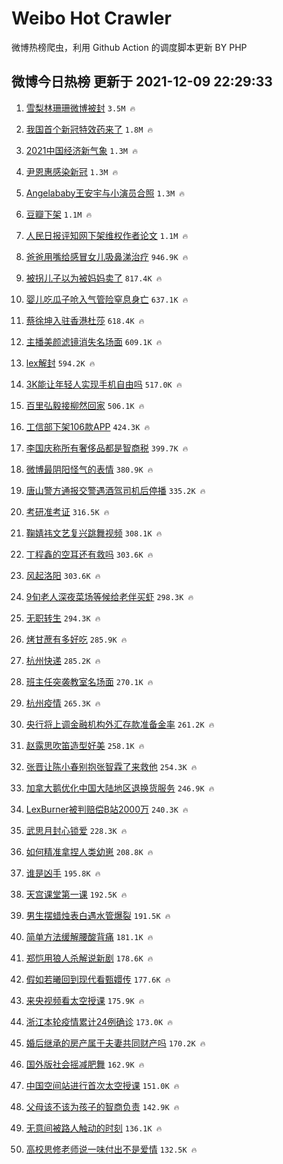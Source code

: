 # Weibo Hot Crawler 



微博热榜爬虫，利用 Github Action 的调度脚本更新 BY PHP 


## 微博今日热榜 更新于 2021-12-09 22:29:33 
1. [雪梨林珊珊微博被封](https://s.weibo.com/weibo?q=%23%E9%9B%AA%E6%A2%A8%E6%9E%97%E7%8F%8A%E7%8F%8A%E5%BE%AE%E5%8D%9A%E8%A2%AB%E5%B0%81%23&Refer=top) `3.5M 🔥` 

1. [我国首个新冠特效药来了](https://s.weibo.com/weibo?q=%23%E6%88%91%E5%9B%BD%E9%A6%96%E4%B8%AA%E6%96%B0%E5%86%A0%E7%89%B9%E6%95%88%E8%8D%AF%E6%9D%A5%E4%BA%86%23&Refer=top) `1.8M 🔥` 

1. [2021中国经济新气象](https://s.weibo.com/weibo?q=%232021%E4%B8%AD%E5%9B%BD%E7%BB%8F%E6%B5%8E%E6%96%B0%E6%B0%94%E8%B1%A1%23&Refer=top) `1.3M 🔥` 

1. [尹恩惠感染新冠](https://s.weibo.com/weibo?q=%23%E5%B0%B9%E6%81%A9%E6%83%A0%E6%84%9F%E6%9F%93%E6%96%B0%E5%86%A0%23&Refer=top) `1.3M 🔥` 

1. [Angelababy王安宇与小演员合照](https://s.weibo.com/weibo?q=%23Angelababy%E7%8E%8B%E5%AE%89%E5%AE%87%E4%B8%8E%E5%B0%8F%E6%BC%94%E5%91%98%E5%90%88%E7%85%A7%23&Refer=top) `1.3M 🔥` 

1. [豆瓣下架](https://s.weibo.com/weibo?q=%23%E8%B1%86%E7%93%A3%E4%B8%8B%E6%9E%B6%23&Refer=top) `1.1M 🔥` 

1. [人民日报评知网下架维权作者论文](https://s.weibo.com/weibo?q=%23%E4%BA%BA%E6%B0%91%E6%97%A5%E6%8A%A5%E8%AF%84%E7%9F%A5%E7%BD%91%E4%B8%8B%E6%9E%B6%E7%BB%B4%E6%9D%83%E4%BD%9C%E8%80%85%E8%AE%BA%E6%96%87%23&Refer=top) `1.1M 🔥` 

1. [爸爸用嘴给感冒女儿吸鼻涕治疗](https://s.weibo.com/weibo?q=%23%E7%88%B8%E7%88%B8%E7%94%A8%E5%98%B4%E7%BB%99%E6%84%9F%E5%86%92%E5%A5%B3%E5%84%BF%E5%90%B8%E9%BC%BB%E6%B6%95%E6%B2%BB%E7%96%97%23&Refer=top) `946.9K 🔥` 

1. [被拐儿子以为被妈妈卖了](https://s.weibo.com/weibo?q=%23%E8%A2%AB%E6%8B%90%E5%84%BF%E5%AD%90%E4%BB%A5%E4%B8%BA%E8%A2%AB%E5%A6%88%E5%A6%88%E5%8D%96%E4%BA%86%23&Refer=top) `817.4K 🔥` 

1. [婴儿吃瓜子呛入气管险窒息身亡](https://s.weibo.com/weibo?q=%23%E5%A9%B4%E5%84%BF%E5%90%83%E7%93%9C%E5%AD%90%E5%91%9B%E5%85%A5%E6%B0%94%E7%AE%A1%E9%99%A9%E7%AA%92%E6%81%AF%E8%BA%AB%E4%BA%A1%23&Refer=top) `637.1K 🔥` 

1. [蔡徐坤入驻香港杜莎](https://s.weibo.com/weibo?q=%23%E8%94%A1%E5%BE%90%E5%9D%A4%E5%85%A5%E9%A9%BB%E9%A6%99%E6%B8%AF%E6%9D%9C%E8%8E%8E%23&Refer=top) `618.4K 🔥` 

1. [主播美颜滤镜消失名场面](https://s.weibo.com/weibo?q=%23%E4%B8%BB%E6%92%AD%E7%BE%8E%E9%A2%9C%E6%BB%A4%E9%95%9C%E6%B6%88%E5%A4%B1%E5%90%8D%E5%9C%BA%E9%9D%A2%23&Refer=top) `609.1K 🔥` 

1. [lex解封](https://s.weibo.com/weibo?q=%23lex%E8%A7%A3%E5%B0%81%23&Refer=top) `594.2K 🔥` 

1. [3K能让年轻人实现手机自由吗](https://s.weibo.com/weibo?q=%233K%E8%83%BD%E8%AE%A9%E5%B9%B4%E8%BD%BB%E4%BA%BA%E5%AE%9E%E7%8E%B0%E6%89%8B%E6%9C%BA%E8%87%AA%E7%94%B1%E5%90%97%23&Refer=top) `517.0K 🔥` 

1. [百里弘毅接柳然回家](https://s.weibo.com/weibo?q=%23%E7%99%BE%E9%87%8C%E5%BC%98%E6%AF%85%E6%8E%A5%E6%9F%B3%E7%84%B6%E5%9B%9E%E5%AE%B6%23&Refer=top) `506.1K 🔥` 

1. [工信部下架106款APP](https://s.weibo.com/weibo?q=%23%E5%B7%A5%E4%BF%A1%E9%83%A8%E4%B8%8B%E6%9E%B6106%E6%AC%BEAPP%23&Refer=top) `424.3K 🔥` 

1. [李国庆称所有奢侈品都是智商税](https://s.weibo.com/weibo?q=%23%E6%9D%8E%E5%9B%BD%E5%BA%86%E7%A7%B0%E6%89%80%E6%9C%89%E5%A5%A2%E4%BE%88%E5%93%81%E9%83%BD%E6%98%AF%E6%99%BA%E5%95%86%E7%A8%8E%23&Refer=top) `399.7K 🔥` 

1. [微博最阴阳怪气的表情](https://s.weibo.com/weibo?q=%23%E5%BE%AE%E5%8D%9A%E6%9C%80%E9%98%B4%E9%98%B3%E6%80%AA%E6%B0%94%E7%9A%84%E8%A1%A8%E6%83%85%23&Refer=top) `380.9K 🔥` 

1. [唐山警方通报交警遇酒驾司机后停播](https://s.weibo.com/weibo?q=%23%E5%94%90%E5%B1%B1%E8%AD%A6%E6%96%B9%E9%80%9A%E6%8A%A5%E4%BA%A4%E8%AD%A6%E9%81%87%E9%85%92%E9%A9%BE%E5%8F%B8%E6%9C%BA%E5%90%8E%E5%81%9C%E6%92%AD%23&Refer=top) `335.2K 🔥` 

1. [考研准考证](https://s.weibo.com/weibo?q=%23%E8%80%83%E7%A0%94%E5%87%86%E8%80%83%E8%AF%81%23&Refer=top) `316.5K 🔥` 

1. [鞠婧祎文艺复兴跳舞视频](https://s.weibo.com/weibo?q=%23%E9%9E%A0%E5%A9%A7%E7%A5%8E%E6%96%87%E8%89%BA%E5%A4%8D%E5%85%B4%E8%B7%B3%E8%88%9E%E8%A7%86%E9%A2%91%23&Refer=top) `308.1K 🔥` 

1. [丁程鑫的空耳还有救吗](https://s.weibo.com/weibo?q=%23%E4%B8%81%E7%A8%8B%E9%91%AB%E7%9A%84%E7%A9%BA%E8%80%B3%E8%BF%98%E6%9C%89%E6%95%91%E5%90%97%23&Refer=top) `303.6K 🔥` 

1. [风起洛阳](https://s.weibo.com/weibo?q=%E9%A3%8E%E8%B5%B7%E6%B4%9B%E9%98%B3&Refer=top) `303.6K 🔥` 

1. [9旬老人深夜菜场等候给老伴买虾](https://s.weibo.com/weibo?q=%239%E6%97%AC%E8%80%81%E4%BA%BA%E6%B7%B1%E5%A4%9C%E8%8F%9C%E5%9C%BA%E7%AD%89%E5%80%99%E7%BB%99%E8%80%81%E4%BC%B4%E4%B9%B0%E8%99%BE%23&Refer=top) `298.3K 🔥` 

1. [无职转生](https://s.weibo.com/weibo?q=%E6%97%A0%E8%81%8C%E8%BD%AC%E7%94%9F&Refer=top) `294.3K 🔥` 

1. [烤甘蔗有多好吃](https://s.weibo.com/weibo?q=%23%E7%83%A4%E7%94%98%E8%94%97%E6%9C%89%E5%A4%9A%E5%A5%BD%E5%90%83%23&Refer=top) `285.9K 🔥` 

1. [杭州快递](https://s.weibo.com/weibo?q=%E6%9D%AD%E5%B7%9E%E5%BF%AB%E9%80%92&Refer=top) `285.2K 🔥` 

1. [班主任突袭教室名场面](https://s.weibo.com/weibo?q=%23%E7%8F%AD%E4%B8%BB%E4%BB%BB%E7%AA%81%E8%A2%AD%E6%95%99%E5%AE%A4%E5%90%8D%E5%9C%BA%E9%9D%A2%23&Refer=top) `270.1K 🔥` 

1. [杭州疫情](https://s.weibo.com/weibo?q=%E6%9D%AD%E5%B7%9E%E7%96%AB%E6%83%85&Refer=top) `265.3K 🔥` 

1. [央行将上调金融机构外汇存款准备金率](https://s.weibo.com/weibo?q=%23%E5%A4%AE%E8%A1%8C%E5%B0%86%E4%B8%8A%E8%B0%83%E9%87%91%E8%9E%8D%E6%9C%BA%E6%9E%84%E5%A4%96%E6%B1%87%E5%AD%98%E6%AC%BE%E5%87%86%E5%A4%87%E9%87%91%E7%8E%87%23&Refer=top) `261.2K 🔥` 

1. [赵露思吹笛造型好美](https://s.weibo.com/weibo?q=%23%E8%B5%B5%E9%9C%B2%E6%80%9D%E5%90%B9%E7%AC%9B%E9%80%A0%E5%9E%8B%E5%A5%BD%E7%BE%8E%23&Refer=top) `258.1K 🔥` 

1. [张晋让陈小春别抱张智霖了来救他](https://s.weibo.com/weibo?q=%23%E5%BC%A0%E6%99%8B%E8%AE%A9%E9%99%88%E5%B0%8F%E6%98%A5%E5%88%AB%E6%8A%B1%E5%BC%A0%E6%99%BA%E9%9C%96%E4%BA%86%E6%9D%A5%E6%95%91%E4%BB%96%23&Refer=top) `254.3K 🔥` 

1. [加拿大鹅优化中国大陆地区退换货服务](https://s.weibo.com/weibo?q=%23%E5%8A%A0%E6%8B%BF%E5%A4%A7%E9%B9%85%E4%BC%98%E5%8C%96%E4%B8%AD%E5%9B%BD%E5%A4%A7%E9%99%86%E5%9C%B0%E5%8C%BA%E9%80%80%E6%8D%A2%E8%B4%A7%E6%9C%8D%E5%8A%A1%23&Refer=top) `246.9K 🔥` 

1. [LexBurner被判赔偿B站2000万](https://s.weibo.com/weibo?q=%23LexBurner%E8%A2%AB%E5%88%A4%E8%B5%94%E5%81%BFB%E7%AB%992000%E4%B8%87%23&Refer=top) `240.3K 🔥` 

1. [武思月封心锁爱](https://s.weibo.com/weibo?q=%23%E6%AD%A6%E6%80%9D%E6%9C%88%E5%B0%81%E5%BF%83%E9%94%81%E7%88%B1%23&Refer=top) `228.3K 🔥` 

1. [如何精准拿捏人类幼崽](https://s.weibo.com/weibo?q=%23%E5%A6%82%E4%BD%95%E7%B2%BE%E5%87%86%E6%8B%BF%E6%8D%8F%E4%BA%BA%E7%B1%BB%E5%B9%BC%E5%B4%BD%23&Refer=top) `208.8K 🔥` 

1. [谁是凶手](https://s.weibo.com/weibo?q=%E8%B0%81%E6%98%AF%E5%87%B6%E6%89%8B&Refer=top) `195.8K 🔥` 

1. [天宫课堂第一课](https://s.weibo.com/weibo?q=%23%E5%A4%A9%E5%AE%AB%E8%AF%BE%E5%A0%82%E7%AC%AC%E4%B8%80%E8%AF%BE%23&Refer=top) `192.5K 🔥` 

1. [男生摆蜡烛表白遇水管爆裂](https://s.weibo.com/weibo?q=%23%E7%94%B7%E7%94%9F%E6%91%86%E8%9C%A1%E7%83%9B%E8%A1%A8%E7%99%BD%E9%81%87%E6%B0%B4%E7%AE%A1%E7%88%86%E8%A3%82%23&Refer=top) `191.5K 🔥` 

1. [简单方法缓解腰酸背痛](https://s.weibo.com/weibo?q=%23%E7%AE%80%E5%8D%95%E6%96%B9%E6%B3%95%E7%BC%93%E8%A7%A3%E8%85%B0%E9%85%B8%E8%83%8C%E7%97%9B%23&Refer=top) `181.1K 🔥` 

1. [郑恺用狼人杀解说新剧](https://s.weibo.com/weibo?q=%23%E9%83%91%E6%81%BA%E7%94%A8%E7%8B%BC%E4%BA%BA%E6%9D%80%E8%A7%A3%E8%AF%B4%E6%96%B0%E5%89%A7%23&Refer=top) `178.6K 🔥` 

1. [假如若曦回到现代看甄嬛传](https://s.weibo.com/weibo?q=%23%E5%81%87%E5%A6%82%E8%8B%A5%E6%9B%A6%E5%9B%9E%E5%88%B0%E7%8E%B0%E4%BB%A3%E7%9C%8B%E7%94%84%E5%AC%9B%E4%BC%A0%23&Refer=top) `177.6K 🔥` 

1. [来央视频看太空授课](https://s.weibo.com/weibo?q=%23%E6%9D%A5%E5%A4%AE%E8%A7%86%E9%A2%91%E7%9C%8B%E5%A4%AA%E7%A9%BA%E6%8E%88%E8%AF%BE%23&Refer=top) `175.9K 🔥` 

1. [浙江本轮疫情累计24例确诊](https://s.weibo.com/weibo?q=%23%E6%B5%99%E6%B1%9F%E6%9C%AC%E8%BD%AE%E7%96%AB%E6%83%85%E7%B4%AF%E8%AE%A124%E4%BE%8B%E7%A1%AE%E8%AF%8A%23&Refer=top) `173.0K 🔥` 

1. [婚后继承的房产属于夫妻共同财产吗](https://s.weibo.com/weibo?q=%23%E5%A9%9A%E5%90%8E%E7%BB%A7%E6%89%BF%E7%9A%84%E6%88%BF%E4%BA%A7%E5%B1%9E%E4%BA%8E%E5%A4%AB%E5%A6%BB%E5%85%B1%E5%90%8C%E8%B4%A2%E4%BA%A7%E5%90%97%23&Refer=top) `170.2K 🔥` 

1. [国外版社会摇减肥舞](https://s.weibo.com/weibo?q=%23%E5%9B%BD%E5%A4%96%E7%89%88%E7%A4%BE%E4%BC%9A%E6%91%87%E5%87%8F%E8%82%A5%E8%88%9E%23&Refer=top) `162.9K 🔥` 

1. [中国空间站进行首次太空授课](https://s.weibo.com/weibo?q=%23%E4%B8%AD%E5%9B%BD%E7%A9%BA%E9%97%B4%E7%AB%99%E8%BF%9B%E8%A1%8C%E9%A6%96%E6%AC%A1%E5%A4%AA%E7%A9%BA%E6%8E%88%E8%AF%BE%23&Refer=top) `151.0K 🔥` 

1. [父母该不该为孩子的智商负责](https://s.weibo.com/weibo?q=%23%E7%88%B6%E6%AF%8D%E8%AF%A5%E4%B8%8D%E8%AF%A5%E4%B8%BA%E5%AD%A9%E5%AD%90%E7%9A%84%E6%99%BA%E5%95%86%E8%B4%9F%E8%B4%A3%23&Refer=top) `142.9K 🔥` 

1. [无意间被路人触动的时刻](https://s.weibo.com/weibo?q=%23%E6%97%A0%E6%84%8F%E9%97%B4%E8%A2%AB%E8%B7%AF%E4%BA%BA%E8%A7%A6%E5%8A%A8%E7%9A%84%E6%97%B6%E5%88%BB%23&Refer=top) `136.1K 🔥` 

1. [高校思修老师说一味付出不是爱情](https://s.weibo.com/weibo?q=%23%E9%AB%98%E6%A0%A1%E6%80%9D%E4%BF%AE%E8%80%81%E5%B8%88%E8%AF%B4%E4%B8%80%E5%91%B3%E4%BB%98%E5%87%BA%E4%B8%8D%E6%98%AF%E7%88%B1%E6%83%85%23&Refer=top) `132.5K 🔥` 

